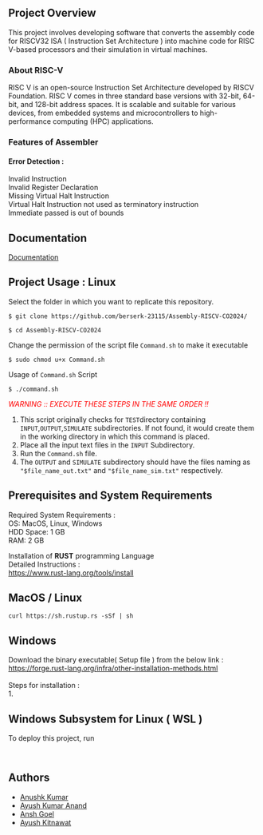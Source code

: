 
## Project Overview
This project involves developing software that converts the assembly code for RISCV32 ISA ( Instruction Set Architecture ) into machine code for RISC V-based processors and their simulation  in virtual machines. 
### About RISC-V
RISC V is an open-source Instruction Set Architecture developed by RISCV Foundation.   RISC V comes in three standard base versions with 32-bit, 64-bit, and 128-bit address spaces. It  is scalable and suitable for various devices, from embedded systems and microcontrollers to high-performance computing (HPC) applications.

### Features of Assembler
#### Error Detection : 

Invalid Instruction\
Invalid Register Declaration\
Missing Virtual Halt Instruction\
Virtual Halt Instruction not used as terminatory instruction\
Immediate passed is out of bounds


#### 

## Documentation

[Documentation](https://drive.google.com/file/d/1YbpAAX5xA26BjEXvGWXZL8_1BQg3h-29/view?usp=sharing)

## Project Usage : Linux

Select the folder in which you want to replicate this repository. 
```
$ git clone https://github.com/berserk-23115/Assembly-RISCV-CO2024/
```
```
$ cd Assembly-RISCV-CO2024
```
Change the permission of the script file ```Command.sh``` to make it executable
```
$ sudo chmod u+x Command.sh
```

Usage of ```Command.sh``` Script
```
$ ./command.sh
```
<span style = "color:red"> <em>WARNING :: EXECUTE THESE STEPS IN THE SAME ORDER !! </em></span>
1. This script originally checks for ```TEST```directory containing ```INPUT```,```OUTPUT```,```SIMULATE``` subdirectories. If not found, it would create them in the working directory in which this command is placed.
2. Place all the input text files in the ```INPUT``` Subdirectory.
3. Run the ```Command.sh``` file.
4. The ```OUTPUT``` and ```SIMULATE``` subdirectory should have the files naming as ```"$file_name_out.txt"``` and ```"$file_name_sim.txt"``` respectively.

## Prerequisites and System Requirements

Required System Requirements :\
OS:  MacOS, Linux, Windows\
HDD Space: 1 GB\
RAM: 2 GB


Installation of **RUST** programming Language \
Detailed Instructions :\
https://www.rust-lang.org/tools/install
## MacOS / Linux
```
curl https://sh.rustup.rs -sSf | sh
```
## Windows
Download the binary executable( Setup file ) from the below link :\
https://forge.rust-lang.org/infra/other-installation-methods.html \
\
Steps for installation :\
1.
## Windows Subsystem for Linux ( WSL )
To deploy this project, run

```bash
  
```


## Authors

- [Anushk Kumar](https://github.com/berserk-23115)
- [Ayush  Kumar Anand](https://github.com/ayushk-1801)
- [Ansh Goel](https://github.com/AnshG12)
- [Ayush Kitnawat](https://github.com/ayush-kitnawat-2023160)

